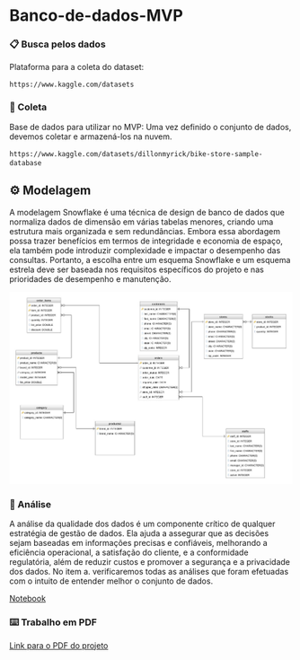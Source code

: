 # Banco-de-dados-MVP


### 📋  Busca pelos dados

Plataforma para a coleta do dataset:

```
https://www.kaggle.com/datasets
```

### 🔧 Coleta

Base de dados para utilizar no MVP:
Uma vez definido o conjunto de dados, devemos coletar e armazená-los na nuvem.



```
https://www.kaggle.com/datasets/dillonmyrick/bike-store-sample-database
```



## ⚙️ Modelagem

A modelagem Snowflake é uma técnica de design de banco de dados que normaliza dados de dimensão em várias tabelas menores, criando uma estrutura mais organizada e sem redundâncias. Embora essa abordagem possa trazer benefícios em termos de integridade e economia de espaço, ela também pode introduzir complexidade e impactar o desempenho das consultas. Portanto, a escolha entre um esquema Snowflake e um esquema estrela deve ser baseada nos requisitos específicos do projeto e nas prioridades de desempenho e manutenção.

![Modelagem](https://github.com/LuisFelipeSeabra/Banco-de-dados-MVP/blob/master/imagens/DatabaseDiagram.jpeg)


### 🔩 Análise

A análise da qualidade dos dados é um componente crítico de qualquer estratégia de gestão de dados. Ela ajuda a assegurar que as decisões sejam baseadas em informações precisas e confiáveis, melhorando a eficiência operacional, a satisfação do cliente, e a conformidade regulatória, além de reduzir custos e promover a segurança e a privacidade dos dados.
No item a. verificaremos todas as análises que foram efetuadas com o intuito de entender melhor o conjunto de dados.

[Notebook](https://github.com/LuisFelipeSeabra/Banco-de-dados-MVP/blob/master/MVP/MVP-notebook.ipynb)

### ⌨️ Trabalho em PDF

[Link para o PDF do projeto](https://github.com/LuisFelipeSeabra/Banco-de-dados-MVP/blob/master/MVP/Descri%C3%A7%C3%A3o_projeto.pdf)

